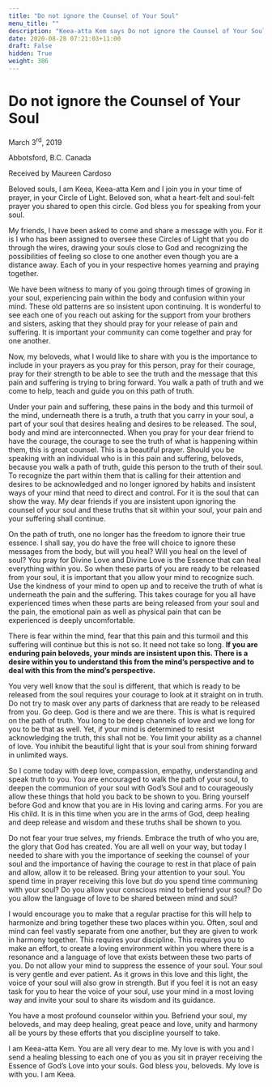 ```yaml
---
title: "Do not ignore the Counsel of Your Soul"
menu_title: ""
description: "Keea-atta Kem says Do not ignore the Counsel of Your Soul"
date: 2020-08-28 07:21:03+11:00
draft: False
hidden: True
weight: 386
---
```

# Do not ignore the Counsel of Your Soul

March 3<sup>rd</sup>, 2019

Abbotsford, B.C. Canada

Received by Maureen Cardoso



Beloved souls, I am Keea, Keea-atta Kem and I join you in your time of prayer, in your Circle of Light. Beloved son, what a heart-felt and soul-felt prayer you shared to open this circle. God bless you for speaking from your soul. 

My friends, I have been asked to come and share a message with you. For it is I who has been assigned to oversee these Circles of Light that you do through the wires, drawing your souls close to God and recognizing the possibilities of feeling so close to one another even though you are a distance away.  Each of you in your respective homes yearning and praying together.

We have been witness to many of you going through times of growing in your soul, experiencing pain within the body and confusion within your mind. These old patterns are so insistent upon continuing. It is wonderful to see each one of you reach out asking for the support from your brothers and sisters, asking that they should pray for your release of pain and suffering. It is important your community can come together and pray for one another. 

Now, my beloveds, what I would like to share with you is the importance to include in your prayers as you pray for this person, pray for their courage, pray for their strength to be able to see the truth and the message that this pain and suffering is trying to bring forward. You walk a path of truth and we come to help, teach and guide you on this path of truth. 

Under your pain and suffering, these pains in the body and this turmoil of the mind, underneath there is a truth, a truth that you carry in your soul, a part of your soul that desires healing and desires to be released. The soul, body and mind are interconnected. When you pray for your dear friend to have the courage, the courage to see the truth of what is happening within them, this is great counsel. This is a beautiful prayer. Should you be speaking with an individual who is in this pain and suffering, beloveds, because you walk a path of truth, guide this person to the truth of their soul. To recognize the part within them that is calling for their attention and desires to be acknowledged and no longer ignored by habits and insistent ways of your mind that need to direct and control. For it is the soul that can show the way. My dear friends if you are insistent upon ignoring the counsel of your soul and these truths that sit within your soul, your pain and your suffering shall continue.

On the path of truth, one no longer has the freedom to ignore their true essence. I shall say, you do have the free will choice to ignore these messages from the body, but will you heal? Will you heal on the level of soul? You pray for Divine Love and Divine Love is the Essence that can heal everything within you. So when these parts of you are ready to be released from your soul, it is important that you allow your mind to recognize such. Use the kindness of your mind to open up and to receive the truth of what is underneath the pain and the suffering. This takes courage for you all have experienced times when these parts are being released from your soul and the pain, the emotional pain as well as physical pain that can be experienced is deeply uncomfortable. 

There is fear within the mind, fear that this pain and this turmoil and this suffering will continue but this is not so. It need not take so long. **If you are enduring pain beloveds, your minds are insistent upon this. There is a desire within you to understand this from the mind’s perspective and to deal with this from the mind’s perspective.** 

You very well know that the soul is different, that which is ready to be released from the soul requires your courage to look at it straight on in truth. Do not try to mask over any parts of darkness that are ready to be released from you. Go deep. God is there and we are there. This is what is required on the path of truth. You long to be deep channels of love and we long for you to be that as well. Yet, if your mind is determined to resist acknowledging the truth, this shall not be. You limit your ability as a channel of love. You inhibit the beautiful light that is your soul from shining forward in unlimited ways. 

So I come today with deep love, compassion, empathy, understanding and speak truth to you. You are encouraged to walk the path of your soul, to deepen the communion of your soul with God’s Soul and to courageously allow these things that hold you back to be shown to you. Bring yourself before God and know that you are in His loving and caring arms. For you are His child. It is in this time when you are in the arms of God, deep healing and deep release and wisdom and these truths shall be shown to you.

Do not fear your true selves, my friends. Embrace the truth of who you are, the glory that God has created. You are all well on your way, but today I needed to share with you the importance of seeking the counsel of your soul and the importance of having the courage to rest in that place of pain and allow, allow it to be released. Bring your attention to your soul. You spend time in prayer receiving this love but do you spend time communing with your soul? Do you allow your conscious mind to befriend your soul? Do you allow the language of love to be shared between mind and soul?

I would encourage you to make that a regular practise for this will help to harmonize and bring together these two places within you. Often, soul and mind can feel vastly separate from one another, but they are given to work in harmony together. This requires your discipline. This requires you to make an effort, to create a loving environment within you where there is a resonance and a language of love that exists between these two parts of you. Do not allow your mind to suppress the essence of your soul. Your soul is very gentle and ever patient. As it grows in this love and this light, the voice of your soul will also grow in strength. But if you feel it is not an easy task for you to hear the voice of your soul, use your mind in a most loving way and invite your soul to share its wisdom and its guidance.

You have a most profound counselor within you. Befriend your soul, my beloveds, and may deep healing, great peace and love, unity and harmony all be yours by these efforts that you discipline yourself to take. 

I am Keea-atta Kem. You are all very dear to me. My love is with you and I send a healing blessing to each one of you as you sit in prayer receiving the Essence of God’s Love into your souls. God bless you, beloveds. My love is with you. I am Keea.